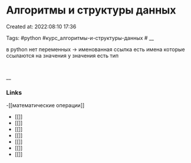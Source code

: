 # Алгоритмы и структуры данных

Created at: 2022:08:10 17:36

Tags: #python  #курс_алгоритмы-и-структуры-данных   #
__ 

в python нет переменных -> именованная ссылка 
есть имена  которые ссылаются на значения 
у значения есть тип 
``` python 



```

__

### Links
-[[математические операции]]
- [[]]
- [[]]
- [[]]
- [[]]
- [[]]
- [[]]
- [[]]